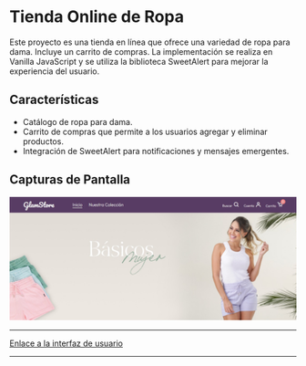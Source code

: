 # Tienda Online de Ropa

Este proyecto es una tienda en línea que ofrece una variedad de ropa para dama. Incluye un carrito de compras. La implementación se realiza en Vanilla JavaScript y se utiliza la biblioteca SweetAlert para mejorar la experiencia del usuario.

## Características

- Catálogo de ropa para dama.
- Carrito de compras que permite a los usuarios agregar y eliminar productos.
- Integración de SweetAlert para notificaciones y mensajes emergentes.

## Capturas de Pantalla

![Pantalla de inicio](./images/bannerReadme.jpg)

---

[Enlace a la interfaz de usuario](https://shopping-cart-nu-three.vercel.app)

---




